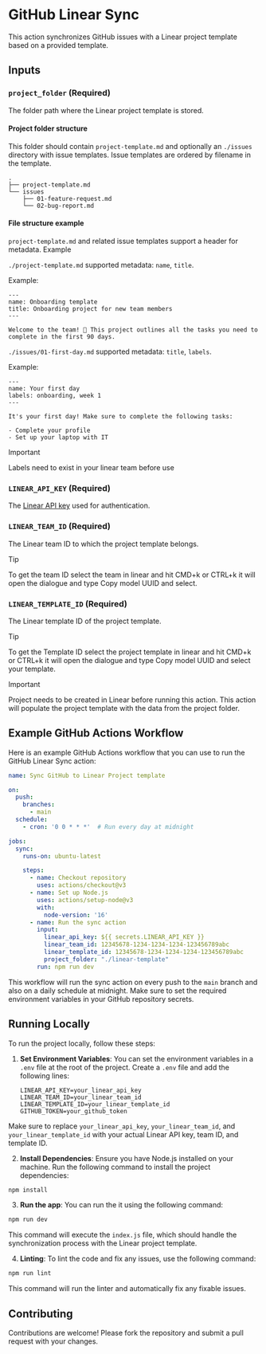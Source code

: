 # GitHub Linear Sync

This action synchronizes GitHub issues with a Linear project template based on a provided template.

## Inputs 
### `project_folder` (Required)
The folder path where the Linear project template is stored. 

#### Project folder structure
This folder should contain `project-template.md` and optionally an `./issues` directory with issue templates. Issue templates are ordered by filename in the template.

```
.
├── project-template.md
└── issues
    ├── 01-feature-request.md
    └── 02-bug-report.md
```

#### File structure example
`project-template.md` and related issue templates support a header for metadata. Example

`./project-template.md` supported metadata: `name`, `title`.

Example:

```
---
name: Onboarding template
title: Onboarding project for new team members
---

Welcome to the team! 🎉 This project outlines all the tasks you need to complete in the first 90 days. 
```

`./issues/01-first-day.md` supported metadata: `title`, `labels`.

Example:
```
---
name: Your first day
labels: onboarding, week 1
---

It's your first day! Make sure to complete the following tasks:

- Complete your profile
- Set up your laptop with IT
```

> [!IMPORTANT]  
> Labels need to exist in your linear team before use

### `LINEAR_API_KEY` (Required)
The [Linear API key](https://linear.app/docs/api-and-webhooks#api) used for authentication.

### `LINEAR_TEAM_ID` (Required)
The Linear team ID to which the project template belongs.

> [!TIP]  
> To get the team ID select the team in linear and hit CMD+k or CTRL+k it will open the dialogue and type Copy model UUID and select.

### `LINEAR_TEMPLATE_ID` (Required)
The Linear template ID of the project template.

> [!TIP]  
> To get the Template ID select the project template in linear and hit CMD+k or CTRL+k it will open the dialogue and type Copy model UUID and select your template.

> [!IMPORTANT]  
> Project needs to be created in Linear before running this action. This action will populate the project template with the data from the project folder.

## Example GitHub Actions Workflow

Here is an example GitHub Actions workflow that you can use to run the GitHub Linear Sync action:

```yaml
name: Sync GitHub to Linear Project template

on:
  push:
    branches:
      - main
  schedule:
    - cron: '0 0 * * *'  # Run every day at midnight

jobs:
  sync:
    runs-on: ubuntu-latest

    steps:
      - name: Checkout repository
        uses: actions/checkout@v3
      - name: Set up Node.js
        uses: actions/setup-node@v3
        with:
          node-version: '16'
      - name: Run the sync action
        input:
          linear_api_key: ${{ secrets.LINEAR_API_KEY }}
          linear_team_id: 12345678-1234-1234-1234-123456789abc
          linear_template_id: 12345678-1234-1234-1234-123456789abc
          project_folder: "./linear-template"
        run: npm run dev
```

This workflow will run the sync action on every push to the `main` branch and also on a daily schedule at midnight. Make sure to set the required environment variables in your GitHub repository secrets.

## Running Locally

To run the project locally, follow these steps:

1. **Set Environment Variables**: You can set the environment variables in a `.env` file at the root of the project. Create a `.env` file and add the following lines:

   ```plaintext
   LINEAR_API_KEY=your_linear_api_key
   LINEAR_TEAM_ID=your_linear_team_id
   LINEAR_TEMPLATE_ID=your_linear_template_id
   GITHUB_TOKEN=your_github_token
   ```

Make sure to replace `your_linear_api_key`, `your_linear_team_id`, and `your_linear_template_id` with your actual Linear API key, team ID, and template ID.

2. **Install Dependencies**: Ensure you have Node.js installed on your machine. Run the following command to install the project dependencies:

```sh
npm install
```

3. **Run the app**: You can run the it using the following command:

```sh
npm run dev
```

This command will execute the `index.js` file, which should handle the synchronization process with the Linear project template.

4. **Linting**: To lint the code and fix any issues, use the following command:

```sh
npm run lint
```

This command will run the linter and automatically fix any fixable issues.

## Contributing

Contributions are welcome! Please fork the repository and submit a pull request with your changes.